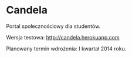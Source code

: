 Candela
=======

Portal społecznościowy dla studentów.

Wersja testowa: http://candela.herokuapp.com

Planowany termin wdrożenia: I kwartał 2014 roku.
